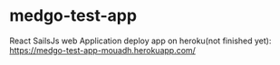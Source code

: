 # medgo-test-app
React SailsJs web Application
deploy app on heroku(not finished yet): https://medgo-test-app-mouadh.herokuapp.com/ 
